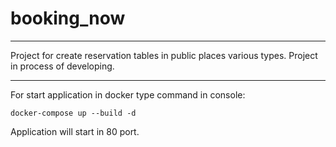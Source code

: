 # booking_now

---

Project for create reservation tables in public places various types.
Project in process of developing.

---

For start application in docker type command in console:

```properties
docker-compose up --build -d
```

Application will start in 80 port.